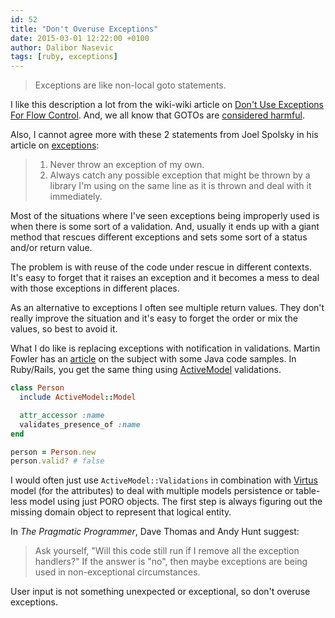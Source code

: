 ```yaml
---
id: 52
title: "Don't Overuse Exceptions"
date: 2015-03-01 12:22:00 +0100
author: Dalibor Nasevic
tags: [ruby, exceptions]
---
```


> Exceptions are like non-local goto statements.

I like this description a lot from the wiki-wiki article on [Don't Use Exceptions For Flow Control](http://c2.com/cgi/wiki?DontUseExceptionsForFlowControl). And, we all know that GOTOs are [considered harmful](http://c2.com/cgi/wiki?GotoConsideredHarmful).

Also, I cannot agree more with these 2 statements from Joel Spolsky in his article on [exceptions](http://www.joelonsoftware.com/items/2003/10/13.html):

> 1. Never throw an exception of my own.
> 2. Always catch any possible exception that might be thrown by a library I'm using on the same line as it is thrown and deal with it immediately. 

Most of the situations where I've seen exceptions being improperly used is when there is some sort of a validation. And, usually it ends up with a giant method that rescues different exceptions and sets some sort of a status and/or return value.

The problem is with reuse of the code under rescue in different contexts. It's easy to forget that it raises an exception and it becomes a mess to deal with those exceptions in different places.

As an alternative to exceptions I often see multiple return values. They don't really improve the situation and it's easy to forget the order or mix the values, so best to avoid it.

What I do like is replacing exceptions with notification in validations. Martin Fowler has an [article](http://martinfowler.com/articles/replaceThrowWithNotification.html) on the subject with some Java code samples. In Ruby/Rails, you get the same thing using [ActiveModel](https://github.com/rails/rails/tree/master/activemodel) validations.

```ruby
class Person
  include ActiveModel::Model

  attr_accessor :name
  validates_presence_of :name
end

person = Person.new
person.valid? # false
```

I would often just use `ActiveModel::Validations` in combination with [Virtus](https://github.com/solnic/virtus) model (for the attributes) to deal with multiple models persistence or table-less model using just PORO objects. The first step is always figuring out the missing domain object to represent that logical entity.

In *The Pragmatic Programmer*, Dave Thomas and Andy Hunt suggest:

> Ask yourself, "Will this code still run if I remove all the exception handlers?" If the answer is "no", then maybe exceptions are being used in non-exceptional circumstances.

User input is not something unexpected or exceptional, so don't overuse exceptions.
